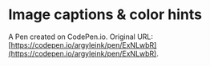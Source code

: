 # Image captions & color hints

A Pen created on CodePen.io. Original URL: [https://codepen.io/argyleink/pen/ExNLwbR](https://codepen.io/argyleink/pen/ExNLwbR).

